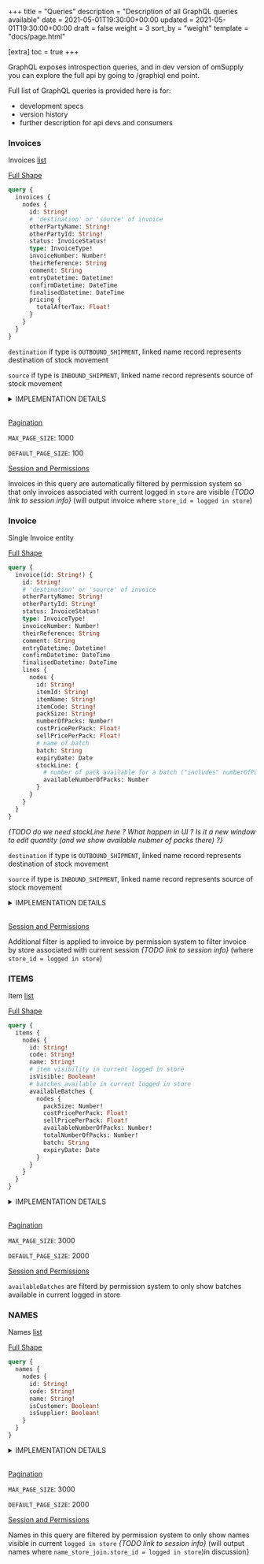 +++
title = "Queries"
description = "Description of all GraphQL queries available"
date = 2021-05-01T19:30:00+00:00
updated = 2021-05-01T19:30:00+00:00
draft = false
weight = 3
sort_by = "weight"
template = "docs/page.html"

[extra]
toc = true
+++


GraphQL exposes introspection queries, and in dev version of omSupply you can explore the full api by going to /graphiql end point.

Full list of GraphQL queries is provided here is for:

- development specs
- version history
- further description for api devs and consumers

### Invoices

Invoices [list](/docs/api/patterns/#lists)

<ins>Full Shape</ins>

```graphql
query {
  invoices {
    nodes {
      id: String!
      # 'destination' or 'source' of invoice
      otherPartyName: String!
      otherPartyId: String!
      status: InvoiceStatus!
      type: InvoiceType!
      invoiceNumber: Number!
      theirReference: String
      comment: String
      entryDatetime: Datetime!
      confirmDatetime: DateTime
      finalisedDatetime: DateTime
      pricing {
        totalAfterTax: Float!
      }
    }
  }
}
```
`destination` if type is `OUTBOUND_SHIPMENT`, linked name record represents destination of stock movement

`source` if type is `INBOUND_SHIPMENT`, linked name record represents source of stock movement

<details>
<summary>IMPLEMENTATION DETAILS</summary>

Base Table: `invoice`

Field mapping is 1 to 1 converted to snake case, apart from:

**otherPartyId** -> name(`invoice`.`name_id` -> name.id).`id`

**otherPartyName** -> name(`invoice`.`name_id` -> name.id).`name`

`pricing`.`totalAfterTax` -> this is an aggregate of invoice_lines (sum of `total_after_tax`), linked by `invoice`.`id` -> `invoice_line`.`invoice_id`

_{TODO: do we need totalBeforeTax and serviceFee ? }_
</details>
&nbsp;

<ins> [Pagination](/docs/api/patterns/#pagination) </ins>

`MAX_PAGE_SIZE`: 1000

`DEFAULT_PAGE_SIZE`: 100

<ins>Session and Permissions</ins>

Invoices in this query are automatically filtered by permission system so that only invoices associated with current logged in `store` are visible _{TODO link to session info}_ (will output invoice where `store_id = logged in store`)



### Invoice

Single Invoice entity

<ins>Full Shape</ins>

```graphql
query {
  invoice(id: String!) {
    id: String!
    # 'destination' or 'source' of invoice
    otherPartyName: String!
    otherPartyId: String!
    status: InvoiceStatus!
    type: InvoiceType!
    invoiceNumber: Number!
    theirReference: String
    comment: String
    entryDatetime: Datetime!
    confirmDatetime: DateTime
    finalisedDatetime: DateTime
    lines {
      nodes {
        id: String!
        itemId: String!
        itemName: String!
        itemCode: String!
        packSize: String!
        numberOfPacks: Number!
        costPricePerPack: Float!
        sellPricePerPack: Float!
        # name of batch
        batch: String
        expiryDate: Date
        stockLine: {
          # number of pack available for a batch ("includes" numberOfPacks in this line)
          availableNumberOfPacks: Number
        }
      }
    }
  }
}
```

_{TODO do we need stockLine here ? What happen in UI ? Is it a new window to edit quantity (and we show available nubmer of packs there) ?}_

`destination` if type is `OUTBOUND_SHIPMENT`, linked name record represents destination of stock movement

`source` if type is `INBOUND_SHIPMENT`, linked name record represents source of stock movement

<details>
<summary>IMPLEMENTATION DETAILS</summary>

Base Table: `invoice`

Field mapping is 1 to 1 converted to snake case, apart from:

**otherPartyId** -> name(`invoice`.`name_id` -> name.id).`id`: *destination** or *source*** of invoice

**otherPartyName** -> name(`invoice`.`name_id` -> name.id).`name`: *destination** or *source*** of invoice

#### lines

Base Table: `invoice_lines`

Linked by `invoice`.`id` -> `invoice_line`.`invoice_id`

Field mapping is 1 to 1 converted to snake case, apart from:

`stockLine` -> `invoice_line`.`invoice_line`.`id`

Field mapping is 1 to 1 converted to snake case

</details>
&nbsp;

<ins>Session and Permissions</ins>

Additional filter is applied to invoice by permission system to filter invoice by store associated with current session _{TODO link to session info}_ (where `store_id = logged in store`)

### ITEMS

Item [list](/docs/api/patterns/#lists)

<ins>Full Shape</ins>

```graphql
query {
  items {
    nodes {
      id: String!
      code: String!
      name: String!
      # item visibility in current logged in store
      isVisible: Boolean!
      # batches available in current logged in store
      availableBatches {
        nodes {
          packSize: Number!
          costPricePerPack: Float!
          sellPricePerPack: Float!
          availableNumberOfPacks: Number!
          totalNumberOfPacks: Number!
          batch: String
          expiryDate: Date
        }
      }
    }
  }
}
```

<details>
<summary>IMPLEMENTATION DETAILS</summary>

Base Table: `item`

Field mapping is 1 to 1 converted to snake case, apart from:

`isVisible` -> this is deduce by current logged in store (in session) link to the item via master lists, `item`.`id` -> `master_list_line`.`item_id` -> `master_list_line`.`master_list_id` -> `master_list_name_join`.`master_list_id` -> `master_list_name_join`.`name_id` -> (session logged in store name_id)

#### availableBatches

Base Table: `stock_line`

Linked by `item`.`id` -> `stock_line`.`item_id` 

Stock lines are further filtered by `store_id` of currently logged in store. And where available quantity > 0

Field mapping is 1 to 1 converted to snake case

</details>
&nbsp;

<ins> [Pagination](/docs/api/patterns/#pagination) </ins>

`MAX_PAGE_SIZE`: 3000

`DEFAULT_PAGE_SIZE`: 2000

<ins>Session and Permissions</ins>

`availableBatches` are filterd by permission system to only show batches available in current logged in store

### NAMES

Names [list](/docs/api/patterns/#lists)

<ins>Full Shape</ins>

```graphql
query {
  names {
    nodes {
      id: String!
      code: String!
      name: String!
      isCustomer: Boolean!
      isSupplier: Boolean!
    }
  }
}
```

<details>
<summary>IMPLEMENTATION DETAILS</summary>

Base Table: `name`

Field mapping is 1 to 1 converted to snake case, apart from:

`isCustomer` and `isSupplier`, both come from `name_store_join`, linked by `name`.`id` -> `name_store_join`.`name_id` and `name_store_join`.`store_id` is current logged in store

</details>
&nbsp;

<ins> [Pagination](/docs/api/patterns/#pagination) </ins>

`MAX_PAGE_SIZE`: 3000

`DEFAULT_PAGE_SIZE`: 2000

<ins>Session and Permissions</ins>

Names in this query are filtered by permission system to only show names visible in current `logged in store` _{TODO link to session info}_ (will output names where `name_store_join.store_id = logged in store`)in discussion}
